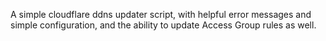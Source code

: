 A simple cloudflare ddns updater script, with helpful error messages and simple configuration, and the ability to update Access Group rules as well.
